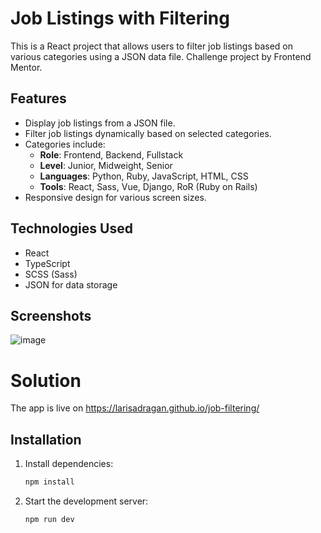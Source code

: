 # Job Listings with Filtering

This is a React project that allows users to filter job listings based on various categories using a JSON data file.
Challenge project by Frontend Mentor.

## Features

- Display job listings from a JSON file.
- Filter job listings dynamically based on selected categories.
- Categories include:
  - **Role**: Frontend, Backend, Fullstack
  - **Level**: Junior, Midweight, Senior
  - **Languages**: Python, Ruby, JavaScript, HTML, CSS
  - **Tools**: React, Sass, Vue, Django, RoR (Ruby on Rails)
- Responsive design for various screen sizes.

## Technologies Used

- React
- TypeScript
- SCSS (Sass)
- JSON for data storage

## Screenshots

![image](https://github.com/user-attachments/assets/1a4e26d4-b9bc-4161-920e-82832def29ff)


# Solution

The app is live on https://larisadragan.github.io/job-filtering/

## Installation

1. Install dependencies:

   ```sh
   npm install
   ```

2. Start the development server:
   ```sh
   npm run dev
   ```
